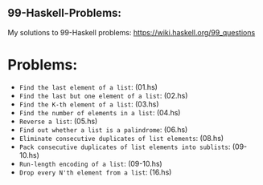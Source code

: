 ## 99-Haskell-Problems:

   My solutions to 99-Haskell problems: https://wiki.haskell.org/99_questions

# Problems:
  * `Find the last element of a list`: (01.hs)
  * `Find the last but one element of a list`: (02.hs)
  * `Find the K-th element of a list`: (03.hs)
  * `Find the number of elements in a list`: (04.hs)
  * `Reverse a list`: (05.hs)
  * `Find out whether a list is a palindrome`: (06.hs)
  * `Eliminate consecutive duplicates of list elements`: (08.hs)
  * `Pack consecutive duplicates of list elements into sublists`: (09-10.hs)
  * `Run-length encoding of a list`: (09-10.hs)
  * `Drop every N'th element from a list`: (16.hs)